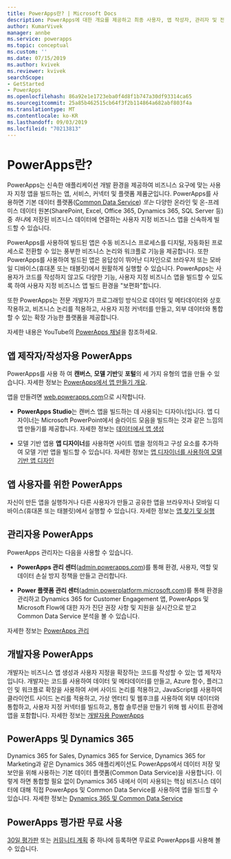 ```yaml
---
title: PowerApps란? | Microsoft Docs
description: PowerApps에 대한 개요를 제공하고 최종 사용자, 앱 작성자, 관리자 및 전문 개발자가 PowerApps를 사용하는 방법에 대해 설명합니다.
author: KumarVivek
manager: annbe
ms.service: powerapps
ms.topic: conceptual
ms.custom: ''
ms.date: 07/15/2019
ms.author: kvivek
ms.reviewer: kvivek
searchScope:
- GetStarted
- PowerApps
ms.openlocfilehash: 86a92e1e1723eba0f4d8f1b747a30df93314ca65
ms.sourcegitcommit: 25a85b462515cb64f3f2b114864a682abf803f4a
ms.translationtype: MT
ms.contentlocale: ko-KR
ms.lasthandoff: 09/03/2019
ms.locfileid: "70213813"
---
```

# <a name="what-is-powerapps"></a>PowerApps란?

PowerApps는 신속한 애플리케이션 개발 환경을 제공하여 비즈니스 요구에 맞는 사용자 지정 앱을 빌드하는 앱, 서비스, 커넥터 및 플랫폼 제품군입니다. PowerApps를 사용하면 기본 데이터 플랫폼([Common Data Service](/powerapps/maker/common-data-service/data-platform-intro)) *또는* 다양한 온라인 및 온-프레미스 데이터 원본(SharePoint, Excel, Office 365, Dynamics 365, SQL Server 등) 중 *하나*에 저장된 비즈니스 데이터에 연결하는 사용자 지정 비즈니스 앱을 신속하게 빌드할 수 있습니다. 

PowerApps를 사용하여 빌드된 앱은 수동 비즈니스 프로세스를 디지털, 자동화된 프로세스로 전환할 수 있는 풍부한 비즈니스 논리와 워크플로 기능을 제공합니다. 또한 PowerApps를 사용하여 빌드된 앱은 응답성이 뛰어난 디자인으로 브라우저 또는 모바일 디바이스(휴대폰 또는 태블릿)에서 원활하게 실행할 수 있습니다. PowerApps는 사용자가 코드를 작성하지 않고도 다양한 기능, 사용자 지정 비즈니스 앱을 빌드할 수 있도록 하여 사용자 지정 비즈니스 앱 빌드 환경을 "보편화"합니다.

또한 PowerApps는 전문 개발자가 프로그래밍 방식으로 데이터 및 메타데이터와 상호 작용하고, 비즈니스 논리를 적용하고, 사용자 지정 커넥터를 만들고, 외부 데이터와 통합할 수 있는 확장 가능한 플랫폼을 제공합니다.

자세한 내용은 YouTube의 [PowerApps 채널](https://www.youtube.com/channel/UCGfWR2ekfRFckLjev6eQYLg)을 참조하세요.

## <a name="powerapps-for-app-makerscreators"></a>앱 제작자/작성자용 PowerApps

PowerApps를 사용 하 여 **캔버스**, **모델 기반**및 **포털**의 세 가지 유형의 앱을 만들 수 있습니다. 자세한 정보는 [PowerApps에서 앱 만들기 개요](maker/index.md).

앱을 만들려면 [web.powerapps.com](https://web.powerapps.com)으로 시작합니다.

- **PowerApps Studio**는 캔버스 앱을 빌드하는 데 사용되는 디자이너입니다. 앱 디자이너는 Microsoft PowerPoint에서 슬라이드 모음을 빌드하는 것과 같은 느낌의 앱 만들기를 제공합니다. 자세한 정보는 [데이터에서 앱 생성](/powerapps/maker/canvas-apps/data-platform-create-app)  

- 모델 기반 앱용 **앱 디자이너**를 사용하면 사이트 맵을 정의하고 구성 요소를 추가하여 모델 기반 앱을 빌드할 수 있습니다. 자세한 정보는 [앱 디자이너를 사용하여 모델 기반 앱 디자인](maker/model-driven-apps/design-custom-business-apps-using-app-designer.md)

## <a name="powerapps-for-app-users"></a>앱 사용자를 위한 PowerApps

자신이 만든 앱을 실행하거나 다른 사용자가 만들고 공유한 앱을 브라우저나 모바일 디바이스(휴대폰 또는 태블릿)에서 실행할 수 있습니다. 자세한 정보는 [앱 찾기 및 실행](user/index.md)

## <a name="powerapps-for-admins"></a>관리자용 PowerApps

PowerApps 관리자는 다음을 사용할 수 있습니다.

- **PowerApps 관리 센터**([admin.powerapps.com](https://admin.powerapps.com))를 통해 환경, 사용자, 역할 및 데이터 손실 방지 정책을 만들고 관리합니다. 

- **Power 플랫폼 관리 센터**([admin.powerplatform.microsoft.com](https://admin.powerplatform.microsoft.com))를 통해 환경을 관리하고 Dynamics 365 for Customer Engagement 앱, PowerApps 및 Microsoft Flow에 대한 자가 진단 권장 사항 및 지원을 실시간으로 받고 Common Data Service 분석을 볼 수 있습니다. 

자세한 정보는 [PowerApps 관리](/power-platform/admin/admin-guide)

## <a name="powerapps-for-developers"></a>개발자용 PowerApps

개발자는 비즈니스 앱 생성과 사용자 지정을 확장하는 코드를 작성할 수 있는 앱 제작자입니다. 개발자는 코드를 사용하여 데이터 및 메타데이터를 만들고, Azure 함수, 플러그 인 및 워크플로 확장을 사용하여 서버 사이드 논리를 적용하고, JavaScript를 사용하여 클라이언트 사이드 논리를 적용하고, 가상 엔터티 및 웹후크를 사용하여 외부 데이터와 통합하고, 사용자 지정 커넥터를 빌드하고, 통합 솔루션을 만들기 위해 웹 사이트 환경에 앱을 포함합니다. 자세한 정보는 [개발자용 PowerApps](/powerapps/#pivot=home&panel=developer)

## <a name="powerapps-and-dynamics-365"></a>PowerApps 및 Dynamics 365

Dynamics 365 for Sales, Dynamics 365 for Service, Dynamics 365 for Marketing과 같은 Dynamics 365 애플리케이션도 PowerApps에서 데이터 저장 및 보안을 위해 사용하는 기본 데이터 플랫폼(Common Data Service)을 사용합니다. 이렇게 하면 통합할 필요 없이 Dynamics 365 내에서 이미 사용되는 핵심 비즈니스 데이터에 대해 직접 PowerApps 및 Common Data Service를 사용하여 앱을 빌드할 수 있습니다. 자세한 정보는 [Dynamics 365 및 Common Data Service](maker/common-data-service/data-platform-intro.md#dynamics-365-and-the-common-data-service)

## <a name="try-powerapps-for-free"></a>PowerApps 평가판 무료 사용

[30일 평가판](maker/signup-for-powerapps.md) 또는 [커뮤니티 계획](maker/dev-community-plan.md) 중 하나에 등록하면 무료로 PowerApps를 사용해 볼 수 있습니다.
